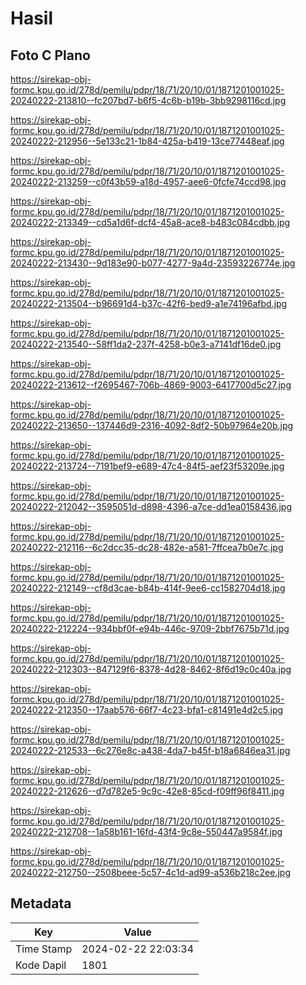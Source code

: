# Hasil

## Foto C Plano

https://sirekap-obj-formc.kpu.go.id/278d/pemilu/pdpr/18/71/20/10/01/1871201001025-20240222-213810--fc207bd7-b6f5-4c6b-b19b-3bb9298116cd.jpg

https://sirekap-obj-formc.kpu.go.id/278d/pemilu/pdpr/18/71/20/10/01/1871201001025-20240222-212956--5e133c21-1b84-425a-b419-13ce77448eaf.jpg

https://sirekap-obj-formc.kpu.go.id/278d/pemilu/pdpr/18/71/20/10/01/1871201001025-20240222-213259--c0f43b59-a18d-4957-aee6-0fcfe74ccd98.jpg

https://sirekap-obj-formc.kpu.go.id/278d/pemilu/pdpr/18/71/20/10/01/1871201001025-20240222-213349--cd5a1d6f-dcf4-45a8-ace8-b483c084cdbb.jpg

https://sirekap-obj-formc.kpu.go.id/278d/pemilu/pdpr/18/71/20/10/01/1871201001025-20240222-213430--9d183e90-b077-4277-9a4d-23593226774e.jpg

https://sirekap-obj-formc.kpu.go.id/278d/pemilu/pdpr/18/71/20/10/01/1871201001025-20240222-213504--b96691d4-b37c-42f6-bed9-a1e74196afbd.jpg

https://sirekap-obj-formc.kpu.go.id/278d/pemilu/pdpr/18/71/20/10/01/1871201001025-20240222-213540--58ff1da2-237f-4258-b0e3-a7141df16de0.jpg

https://sirekap-obj-formc.kpu.go.id/278d/pemilu/pdpr/18/71/20/10/01/1871201001025-20240222-213612--f2695467-706b-4869-9003-6417700d5c27.jpg

https://sirekap-obj-formc.kpu.go.id/278d/pemilu/pdpr/18/71/20/10/01/1871201001025-20240222-213650--137446d9-2316-4092-8df2-50b97964e20b.jpg

https://sirekap-obj-formc.kpu.go.id/278d/pemilu/pdpr/18/71/20/10/01/1871201001025-20240222-213724--7191bef9-e689-47c4-84f5-aef23f53209e.jpg

https://sirekap-obj-formc.kpu.go.id/278d/pemilu/pdpr/18/71/20/10/01/1871201001025-20240222-212042--3595051d-d898-4396-a7ce-dd1ea0158436.jpg

https://sirekap-obj-formc.kpu.go.id/278d/pemilu/pdpr/18/71/20/10/01/1871201001025-20240222-212116--6c2dcc35-dc28-482e-a581-7ffcea7b0e7c.jpg

https://sirekap-obj-formc.kpu.go.id/278d/pemilu/pdpr/18/71/20/10/01/1871201001025-20240222-212149--cf8d3cae-b84b-414f-9ee6-cc1582704d18.jpg

https://sirekap-obj-formc.kpu.go.id/278d/pemilu/pdpr/18/71/20/10/01/1871201001025-20240222-212224--934bbf0f-e94b-446c-9709-2bbf7675b71d.jpg

https://sirekap-obj-formc.kpu.go.id/278d/pemilu/pdpr/18/71/20/10/01/1871201001025-20240222-212303--847129f6-8378-4d28-8462-8f6d19c0c40a.jpg

https://sirekap-obj-formc.kpu.go.id/278d/pemilu/pdpr/18/71/20/10/01/1871201001025-20240222-212350--17aab576-66f7-4c23-bfa1-c81491e4d2c5.jpg

https://sirekap-obj-formc.kpu.go.id/278d/pemilu/pdpr/18/71/20/10/01/1871201001025-20240222-212533--6c276e8c-a438-4da7-b45f-b18a6846ea31.jpg

https://sirekap-obj-formc.kpu.go.id/278d/pemilu/pdpr/18/71/20/10/01/1871201001025-20240222-212626--d7d782e5-9c9c-42e8-85cd-f09ff96f8411.jpg

https://sirekap-obj-formc.kpu.go.id/278d/pemilu/pdpr/18/71/20/10/01/1871201001025-20240222-212708--1a58b161-16fd-43f4-9c8e-550447a9584f.jpg

https://sirekap-obj-formc.kpu.go.id/278d/pemilu/pdpr/18/71/20/10/01/1871201001025-20240222-212750--2508beee-5c57-4c1d-ad99-a536b218c2ee.jpg


## Metadata

| Key        | Value               |
| ---------- | ------------------- |
| Time Stamp | 2024-02-22 22:03:34 |
| Kode Dapil | 1801                |



